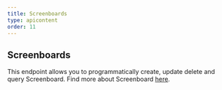 ```yaml
---
title: Screenboards
type: apicontent
order: 11
---
```

## Screenboards

This endpoint allows you to programmatically create, update delete and query Screenboard. Find more about Screenboard [here](/graphing/dashboards/screenboard).